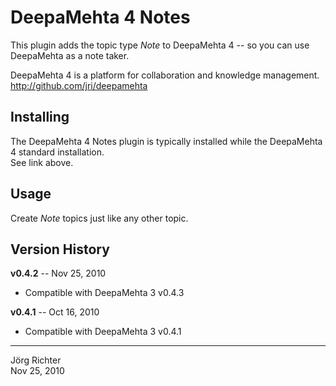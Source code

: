 
DeepaMehta 4 Notes
==================

This plugin adds the topic type *Note* to DeepaMehta 4 -- so you can use DeepaMehta as a note taker.

DeepaMehta 4 is a platform for collaboration and knowledge management.  
<http://github.com/jri/deepamehta>


Installing
----------

The DeepaMehta 4 Notes plugin is typically installed while the DeepaMehta 4 standard installation.  
See link above.


Usage
-----

Create *Note* topics just like any other topic.


Version History
---------------

**v0.4.2** -- Nov 25, 2010

* Compatible with DeepaMehta 3 v0.4.3

**v0.4.1** -- Oct 16, 2010

* Compatible with DeepaMehta 3 v0.4.1


------------
Jörg Richter  
Nov 25, 2010
